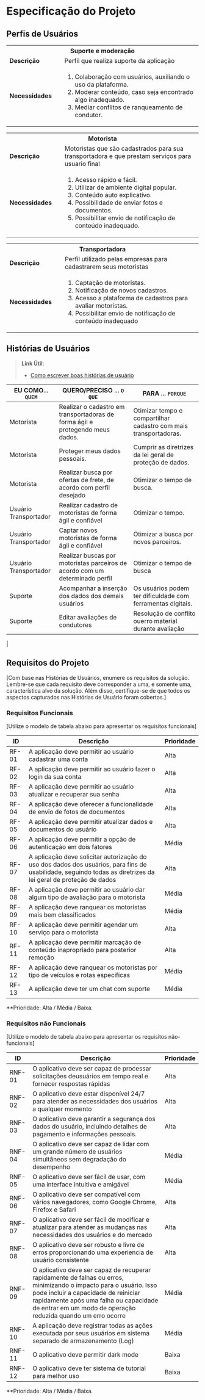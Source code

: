 # Especificação do Projeto

## Perfis de Usuários


<table>
    <tbody>
        <tr align=center>
            <th colspan="2">Suporte e moderação</th>
        </tr>
        <tr>
            <td width="150px"><b>Descrição</b></td>
            <td width="600px">Perfil que realiza suporte da aplicação</td>
        </tr>
        <tr>
            <td><b>Necessidades</b></td>
            <td>
                <ol>
                    <li>Colaboração com usuários, auxiliando o uso da plataforma.</li>
                    <li> Moderar conteúdo, caso seja encontrado algo inadequado.</li>
                    <li>Mediar conflitos de ranqueamento de condutor.</li>
                </ol>
            </td>
        </tr>
    </tbody>
</table>


<table>
   <tbody>
      <tr align=center>
         <th colspan="2">Motorista </th>
      </tr>
      <tr>
         <td width="150px"><b>Descrição</b></td>
         <td width="600px">Motoristas que são cadastrados para sua transportadora e que prestam serviços para usuario final</td>
      </tr>
      <tr>
         <td><b>Necessidades</b></td>
         <td>
            <ol>
               <li>Acesso rápido e fácil.</li>
               <li> Utilizar de ambiente digital popular. </li>
               <li>Conteúdo auto explicativo.</li>
               <li>Possibilidade de enviar fotos e documentos.</li>
               <li>Possibilitar envio de notificação de conteúdo  inadequado.</li>
            </ol>
         </td>
      </tr>
   </tbody>
</table>

<table>
   <tbody>
      <tr align=center>
         <th colspan="2">Transportadora  </th>
      </tr>
      <tr>
         <td width="150px"><b>Descrição</b></td>
         <td width="600px">Perfil utilizado pelas empresas para cadastrarem seus motoristas</td>
      </tr>
      <tr>
         <td><b>Necessidades</b></td>
         <td>
            <ol>
               <li>Captação de motoristas.</li>
               <li>  Notificação de novos cadastros. </li>
               <li>Acesso a plataforma de cadastros para avaliar motoristas.</li>
               <li> Possibilitar envio de notificação de conteúdo inadequado</li>
            </ol>
         </td>
      </tr>
   </tbody>
</table>

## Histórias de Usuários


> **Link Útil**:
> - [Como escrever boas histórias de usuário](https://medium.com/vertice/como-escrever-boas-users-stories-hist%C3%B3rias-de-usu%C3%A1rios-b29c75043fac)


|EU COMO... `QUEM`   | QUERO/PRECISO ... `O QUE` |PARA ... `PORQUE`                 |
|--------------------|---------------------------|----------------------------------|
| Motorista| Realizar o cadastro em transportadoras de forma ágil e protegendo meus dados.| Otimizar tempo e compartilhar cadastro com mais transportadoras.                             |
| Motorista| Proteger meus dados pessoais.| Cumprir as diretrizes da lei geral de proteção de dados.|
| Motorista| Realizar busca por ofertas de frete, de acordo com perfil  desejado | Otimizar o tempo de busca.|
| Usuário Transportador| Realizar cadastro de motoristas de forma ágil e confiável | Otimizar o tempo.
| Usuário Transportador| Captar novos motoristas de forma ágil e confiável | Otimizar a busca por novos parceiros.
| Usuário Transportador| Realizar buscas por motoristas parceiros de acordo com um determinado perfil | Otimizar o tempo de busca
| Suporte | Acompanhar a inserção dos dados dos demais usuários | Os usuários podem ter dificuldade com ferramentas digitais. |
| Suporte | Editar avaliações de condutores | Resolução de conflito ouerro material durante avaliação
 |


## Requisitos do Projeto

[Com base nas Histórias de Usuários, enumere os requisitos da solução. Lembre-se que cada requisito deve corresponder a uma, e somente uma, característica alvo da solução. Além disso, certifique-se de que todos os aspectos capturados nas Histórias de Usuário foram cobertos.]

### Requisitos Funcionais

[Utilize o modelo de tabela abaixo para apresentar os requisitos funcionais]

|ID    | Descrição                | Prioridade |
|-------|---------------------------------|----|
| RF-01 |  A aplicação deve permitir ao usuário cadastrar uma conta                     | Alta   | 
| RF-02 |  A aplicação deve permitir ao usuário fazer o login da sua conta                    | Alta   |
| RF-03 |  A aplicação deve permitir ao usuário atualizar e recuperar sua senha                    | Alta   |
| RF-04 |  A aplicação deve oferecer a funcionalidade de envio de fotos de documentos                    | Alta   |
| RF-05 |  A aplicação deve permitir atualizar dados e documentos do usuário                    | Alta   |
| RF-06 |  A aplicação deve permitir a opção de autenticação em dois fatores                   | Média   |
| RF-07 |  A aplicação deve solicitar autorização do uso dos dados dos usuários, para fins de usabilidade, seguindo todas as diretrizes da lei geral de proteção de dados                    | Alta   |
| RF-08 |  A aplicação deve permitir ao usuário dar algum tipo de avaliação para o  motorista                    | Média   |
| RF-09 |  A aplicação deve ranquear os motoristas mais bem classificados    | Média   |
| RF-10 |  A aplicação deve permitir agendar um serviço para o motorista     | Alta   |
| RF-11 |  A aplicação deve permitir marcação de conteúdo inapropriado para posterior remoção                    | Alta   |
| RF-12 |  A aplicação deve ranquear os motoristas por tipo de veículos e rotas especificas                    | Média   |
| RF-13 |  A aplicação deve ter um chat com suporte                    | Média   |

**Prioridade: Alta / Média / Baixa. 

### Requisitos não Funcionais

[Utilize o modelo de tabela abaixo para apresentar os requisitos não-funcionais]

|ID      | Descrição               |Prioridade |
|--------|-------------------------|----|
| RNF-01 |  O aplicativo deve ser capaz de processar solicitações deusuários em tempo real e fornecer respostas rápidas                    | Alta   | 
| RNF-02 |  O aplicativo deve estar disponível 24/7 para atender as necessidades dos usuários a qualquer momento                    | Alta   | 
| RNF-03 |  O aplicativo deve garantir a segurança dos dados do usuário, incluindo detalhes de pagamento e informações pessoais.                    | Alta   |
| RNF-04 |  O aplicativo deve ser capaz de lidar com um grande número de usuários simultâneos sem degradação do desempenho                    | Média   |
| RNF-05 |  O aplicativo deve ser fácil de usar, com uma interface intuitiva e amigável   | Média   |
| RNF-06 |  O aplicativo deve ser compatível com vários navegadores, como Google Chrome, Firefox e Safari  | Alta   |
| RNF-07 |  O aplicativo deve ser fácil de modificar e atualizar para atender as mudanças nas necessidades dos usuários e do mercado | Alta   |
| RNF-08 |  O aplicativo deve ser robusto e livre de erros proporcionando uma experiencia de usuário consistente   | Alta   |
| RNF-09 |  O aplicativo deve ser capaz de recuperar rapidamente de falhas ou erros, minimizando o impacto para o usuário. Isso pode incluir a capacidade de reiniciar rapidamente após uma falha ou capacidade de entrar em um modo de operação reduzida quando um erro ocorre   | Média   |
| RNF-10 |  A aplicação deve registrar todas as ações executada por seus usuários em sistema separado de armazenamento (Log)  | Média   |
| RNF-11 |  O aplicativo deve permitir dark mode                  | Baixa   |
| RNF-12 |  O aplicativo deve ter sistema de tutorial para melhor uso                    | Baixa   |


**Prioridade: Alta / Média / Baixa. 

